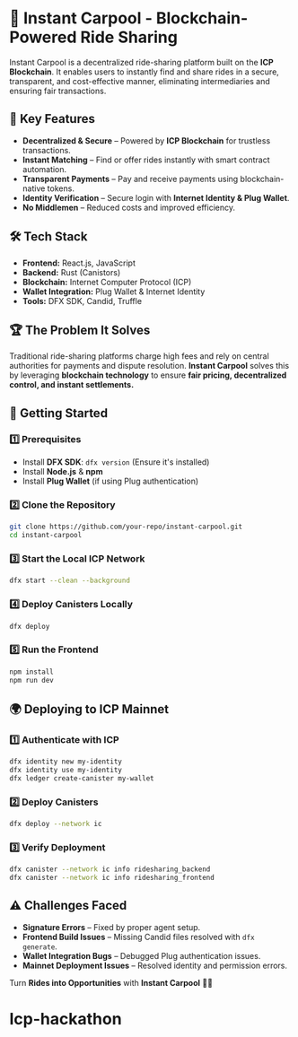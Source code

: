 # 🚗 Instant Carpool - Blockchain-Powered Ride Sharing

Instant Carpool is a decentralized ride-sharing platform built on the **ICP Blockchain**. It enables users to instantly find and share rides in a secure, transparent, and cost-effective manner, eliminating intermediaries and ensuring fair transactions.

## 🌟 Key Features
- **Decentralized & Secure** – Powered by **ICP Blockchain** for trustless transactions.
- **Instant Matching** – Find or offer rides instantly with smart contract automation.
- **Transparent Payments** – Pay and receive payments using blockchain-native tokens.
- **Identity Verification** – Secure login with **Internet Identity & Plug Wallet**.
- **No Middlemen** – Reduced costs and improved efficiency.

## 🛠️ Tech Stack
- **Frontend:** React.js, JavaScript
- **Backend:** Rust (Canistors)
- **Blockchain:** Internet Computer Protocol (ICP)
- **Wallet Integration:** Plug Wallet & Internet Identity
- **Tools:** DFX SDK, Candid, Truffle

## 🏆 The Problem It Solves
Traditional ride-sharing platforms charge high fees and rely on central authorities for payments and dispute resolution. **Instant Carpool** solves this by leveraging **blockchain technology** to ensure **fair pricing, decentralized control, and instant settlements.**

## 🚀 Getting Started
### 1️⃣ Prerequisites
- Install **DFX SDK**: `dfx version` (Ensure it's installed)
- Install **Node.js** & **npm**
- Install **Plug Wallet** (if using Plug authentication)

### 2️⃣ Clone the Repository
```bash
git clone https://github.com/your-repo/instant-carpool.git
cd instant-carpool
```

### 3️⃣ Start the Local ICP Network
```bash
dfx start --clean --background
```

### 4️⃣ Deploy Canisters Locally
```bash
dfx deploy
```

### 5️⃣ Run the Frontend
```bash
npm install
npm run dev
```

## 🌍 Deploying to ICP Mainnet
### 1️⃣ Authenticate with ICP
```bash
dfx identity new my-identity
dfx identity use my-identity
dfx ledger create-canister my-wallet
```

### 2️⃣ Deploy Canisters
```bash
dfx deploy --network ic
```

### 3️⃣ Verify Deployment
```bash
dfx canister --network ic info ridesharing_backend
dfx canister --network ic info ridesharing_frontend
```

## ⚠️ Challenges Faced
- **Signature Errors** – Fixed by proper agent setup.
- **Frontend Build Issues** – Missing Candid files resolved with `dfx generate`.
- **Wallet Integration Bugs** – Debugged Plug authentication issues.
- **Mainnet Deployment Issues** – Resolved identity and permission errors.



Turn **Rides into Opportunities** with **Instant Carpool** 🚗💨

# Icp-hackathon
